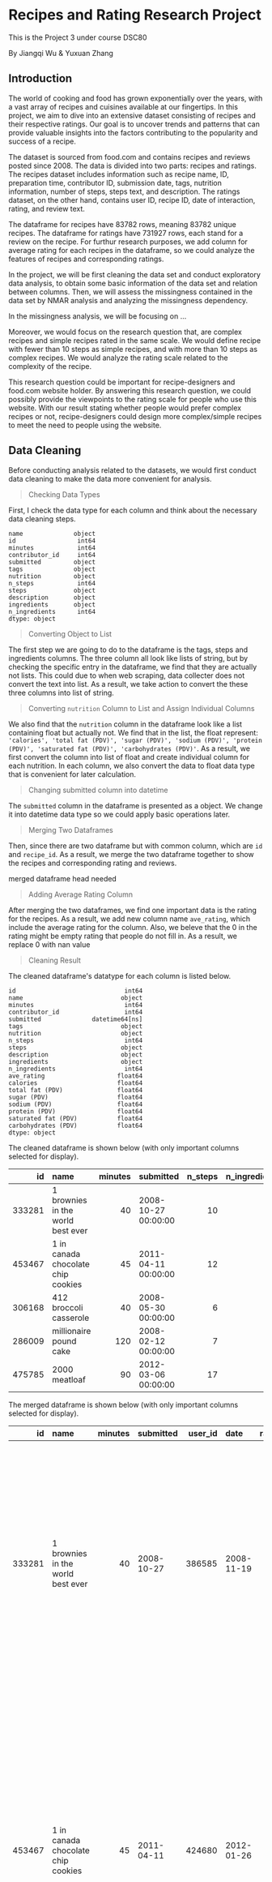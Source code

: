 # Recipes and Rating Research Project

This is the Project 3 under course DSC80

By Jiangqi Wu & Yuxuan Zhang

## Introduction

The world of cooking and food has grown exponentially over the years, with a vast array of recipes and cuisines available at our fingertips. In this project, we aim to dive into an extensive dataset consisting of recipes and their respective ratings. Our goal is to uncover trends and patterns that can provide valuable insights into the factors contributing to the popularity and success of a recipe.

The dataset is sourced from food.com and contains recipes and reviews posted since 2008. The data is divided into two parts: recipes and ratings. The recipes dataset includes information such as recipe name, ID, preparation time, contributor ID, submission date, tags, nutrition information, number of steps, steps text, and description. The ratings dataset, on the other hand, contains user ID, recipe ID, date of interaction, rating, and review text.

The dataframe for recipes have 83782 rows, meaning 83782 unique recipes. The dataframe for ratings have 731927 rows, each stand for a review on the recipe. For furthur research purposes, we add column for average rating for each recipes in the dataframe, so we could analyze the features of recipes and corresponding ratings.

In the project, we will be first cleaning the data set and conduct exploratory data analysis, to obtain some basic information of the data set and relation between columns. Then, we will assess the missingness contained in the data set by NMAR analysis and analyzing the missingness dependency. 

In the missingness analysis, we will be focusing on ...

Moreover, we would focus on the research question that, are complex recipes and simple recipes rated in the same scale. We would define recipe with fewer than 10 steps as simple recipes, and with more than 10 steps as complex recipes. We would analyze the rating scale related to the complexity of the recipe.

This research question could be important for recipe-designers and food.com website holder. By answering this research question, we could possibly provide the viewpoints to the rating scale for people who use this website. With our result stating whether people would prefer complex recipes or not, recipe-designers could design more complex/simple recipes to meet the need to people using the website.

## Data Cleaning

Before conducting analysis related to the datasets, we would first conduct data cleaning to make the data more convenient for analysis.

> Checking Data Types
 
First, I check the data type for each column and think about the necessary data cleaning steps.

```
name              object
id                 int64
minutes            int64
contributor_id     int64
submitted         object
tags              object
nutrition         object
n_steps            int64
steps             object
description       object
ingredients       object
n_ingredients      int64
dtype: object
```
> Converting Object to List

The first step we are going to do to the dataframe is the tags, steps and ingredients columns. The three column all look like lists of string, but by checking the specific entry in the dataframe, we find that they are actually not lists. This could due to when web scraping, data collecter does not convert the text into list. As a result, we take action to convert the these three columns into list of string.

> Converting `nutrition` Column to List and Assign Individual Columns

We also find that the `nutrition` column in the dataframe look like a list containing float but actually not. We find that in the list, the float represent: `'calories', 'total fat (PDV)', 'sugar (PDV)', 'sodium (PDV)', 'protein (PDV)', 'saturated fat (PDV)', 'carbohydrates (PDV)'`. As a result, we first convert the column into list of float and create individual column for each nutrition. In each column, we also convert the data to float data type that is convenient for later calculation.

> Changing submitted column into datetime

The `submitted` column in the dataframe is presented as a object. We change it into datetime data type so we could apply basic operations later.

> Merging Two Dataframes
 
Then, since there are two dataframe but with common column, which are `id` and `recipe_id`. As a result, we merge the two dataframe together to show the recipes and corresponding rating and reviews.

merged dataframe head needed

> Adding Average Rating Column

After merging the two dataframes, we find one important data is the rating for the recipes. As a result, we add new column name `ave_rating`, which include the average rating for the column. Also, we beleve that the 0 in the rating might be empty rating that people do not fill in. As a result, we replace 0 with nan value

> Cleaning Result

The cleaned dataframe's datatype for each column is listed below.

```
id                              int64
name                           object
minutes                         int64
contributor_id                  int64
submitted              datetime64[ns]
tags                           object
nutrition                      object
n_steps                         int64
steps                          object
description                    object
ingredients                    object
n_ingredients                   int64
ave_rating                    float64
calories                      float64
total fat (PDV)               float64
sugar (PDV)                   float64
sodium (PDV)                  float64
protein (PDV)                 float64
saturated fat (PDV)           float64
carbohydrates (PDV)           float64
dtype: object
```

The cleaned dataframe is shown below (with only important columns selected for display).

|     id | name                                 |   minutes | submitted           |   n_steps |   n_ingredients |   ave_rating |
|-------:|:-------------------------------------|----------:|:--------------------|----------:|----------------:|-------------:|
| 333281 | 1 brownies in the world    best ever |        40 | 2008-10-27 00:00:00 |        10 |               9 |            4 |
| 453467 | 1 in canada chocolate chip cookies   |        45 | 2011-04-11 00:00:00 |        12 |              11 |            5 |
| 306168 | 412 broccoli casserole               |        40 | 2008-05-30 00:00:00 |         6 |               9 |            5 |
| 286009 | millionaire pound cake               |       120 | 2008-02-12 00:00:00 |         7 |               7 |            5 |
| 475785 | 2000 meatloaf                        |        90 | 2012-03-06 00:00:00 |        17 |              13 |            5 |

The merged dataframe is shown below (with only important columns selected for display).

|     id | name                                 |   minutes | submitted   |   user_id | date       |   rating | review                                                                                                                                                                                                                                                                                                                                           |
|-------:|:-------------------------------------|----------:|:------------|----------:|:-----------|---------:|:-------------------------------------------------------------------------------------------------------------------------------------------------------------------------------------------------------------------------------------------------------------------------------------------------------------------------------------------------|
| 333281 | 1 brownies in the world    best ever |        40 | 2008-10-27  |    386585 | 2008-11-19 |        4 | These were pretty good, but took forever to bake.  I would send it ended up being almost an hour!  Even then, the brownies stuck to the foil, and were on the overly moist side and not easy to cut.  They did taste quite rich, though!  Made for My 3 Chefs.                                                                                   |
| 453467 | 1 in canada chocolate chip cookies   |        45 | 2011-04-11  |    424680 | 2012-01-26 |        5 | Originally I was gonna cut the recipe in half (just the 2 of us here), but then we had a park-wide yard sale, & I made the whole batch & used them as enticements for potential buyers ~ what the hey, a free cookie as delicious as these are, definitely works its magic! Will be making these again, for sure! Thanks for posting the recipe! |
| 306168 | 412 broccoli casserole               |        40 | 2008-05-30  |     29782 | 2008-12-31 |        5 | This was one of the best broccoli casseroles that I have ever made.  I made my own chicken soup for this recipe. I was a bit worried about the tsp of soy sauce but it gave the casserole the best flavor. YUM!                                                                                                                                  |


## Exploratory Data Analysis

### Univariate Analysis

In the univariate analysis, we would analyze the distribution of number of ingredients and the distribution of number of steps

<iframe src="assets/fig1.html" width=800 height=600 frameBorder=0></iframe>

This shows that the distribution could be approximate as a gaussian distribution but skewed right. We would say that the graph centered around 8, meaning that most recipes have 8 ingredients.

<iframe src="assets/fig2.html" width=800 height=600 frameBorder=0></iframe>

The distrubution also show similar trend in the number of steps, which is a right skewed gaussian distribution. By comparing at the two graph, the graph for the number of distribution is more centered. The center for the graph is around 7, meaning most recipes have 7 steps. Also, we could see the graph have a lot outliers that have very big step numbers. After observing the dataset and also consider together with the `minutes` column and real life situation, we decided to choose steps greater than 40 and minutes greater than 200 as outlier and not faithful data.

### Bivariate Analysis

Then, we do bivariate analysis between the number of steps and the number of ingredients


<iframe src="assets/fig3.html" width=800 height=600 frameBorder=0></iframe>


When the individual distritbution for number of steps and number of ingredients seems very similar, the scatter plot does not show very strong correlation between the number of steps and number of ingredient. We could say that there is weak positive relationship between the number of steps and the number of ingredients.


<iframe src="assets/fig4.html" width=800 height=600 frameBorder=0></iframe>


We could see that the average rating and the number of ingredients in the recipes do not have much relationship with each other. Especially with number of ingredients smaller than 15, it is almost a horizontal line, showing no relationship between the two variables. The large fluctuate with number of ingredients larger than 15 could be due to relatively small data size collected within that range.

### Interesting Aggregates

In the aggregates analysis, we will study the total fat with the cooking minutes


|   ('minutes', '') |   ('mean', 'total fat (PDV)') |   ('median', 'total fat (PDV)') |   ('min', 'total fat (PDV)') |   ('max', 'total fat (PDV)') |
|------------------:|------------------------------:|--------------------------------:|-----------------------------:|-----------------------------:|
|                 0 |                      46       |                              46 |                           46 |                           46 |
|                 1 |                       7.78603 |                               0 |                            0 |                          159 |
|                 2 |                       9.69053 |                               0 |                            0 |                          419 |
|                 3 |                      12.5794  |                               2 |                            0 |                          411 |
|                 4 |                      20.4719  |                               7 |                            0 |                          258 |

This is the pivot table for the `total fat` and `minutes`


<iframe src="assets/fig6.html" width=800 height=600 frameBorder=0></iframe>


<iframe src="assets/fig7.html" width=800 height=600 frameBorder=0></iframe>

One interesting result that we find in the aggregates data is that there is a peek for total fat in the recipe around 60 minutes of cooking time. Otherwise the recipes' total fat is fluctuate around 50 PDV, which is around 1000 calories. This shows that most recipes collected are recipes for health food.

## Assessment of Missingness

In this part, we will be conducting assessment of missingness on the merged dataframe.

### NMAR Analysis

### Missingness Dependency

## Hypothesis Testing

The question we are going to research on is that: are regular recipes and complex recipes are rated in the same scale?

In this part, we will define a complex recipes as recipes have greater than 10 steps. We will conduct a permutation test.

### Setting Up the Testing

Null Hypothesis H0: People are rating all the recipes in the same scale.

Alternative Hypothesis H1: People are giving complex recipe lower rating

The reason for choosing one-sided test is that we might assume people could feel frustrated when cooking complex recipes, and also recipes with more steps are harder to cook

| complex   |   n_steps |   ave_rating |
|:----------|----------:|-------------:|
| False     |   6.35718 |      4.50184 |
| True      |  16.1414  |      4.48441 |

Since ave_rating is numerical data, so it is proper to use the difference in mean as test statistics. In the part of research, the significant level we choose is `0.05`

The observed difference in mean is `0.017428379224658563`

### Permutation Test

<iframe src="assets/fig10.html" width=800 height=600 frameBorder=0></iframe>

We ran permutation test for 10000 times and the graph shows the distribution of permutation test result. The red line marks the observed value.

### Hypothesis Testing Conclusion

The P-value for the testing is 0.0013, which means that at significant level of 0.05, we are able to reject the null hypothesis.

This result could be reasonable since first, hight level complexity of a recipes could mean difficulties in cooking the dish and increasing probability in failing. If people fail to cook the dish, they might give low rating to the recipe. Also, people might have higher expectation on the dish if it is complex and hard to make. Then, people might have a more strict rating scale for complex recipes. 


